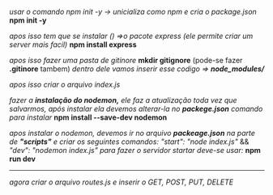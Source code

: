 *usar o comando npm init -y  -> unicializa como npm e cria o package.json*
    **npm init -y**

*apos isso tem que se instalar () =>o pacote express (ele permite criar um server mais facil)*
    **npm install express**

*apos isso fazer uma pasta de gitinore*
    **mkdir gitignore** (pode-se fazer **.gitinore** tambem)
*dentro dele vamos inserir esse codigo => **node_modules/***

*apos isso criar o arquivo index.js*

*fazer a **instalação do nodemon,** ele faz a atualização toda vez que salvarmos, após instalar ela devemos alterar-la no **packege.json***
*comando para instalar*
**npm install --save-dev nodemon**

*apos instalar o nodemon, devemos ir no arquivo **packeage.json**  na parte de **"scripts"** e criar os seguintes comandos:*
*"start": "node index.js"*   &&
*"dev": "nodemon index.js"*  <esse modo dev ira atualizar se salvar-mos no vscode e apertar f5 no navegador com o localhost>
*para fazer o servidor startar deve-se usar:*
**npm run dev**

********
*agora criar o arquivo routes.js e inserir o GET, POST, PUT, DELETE*